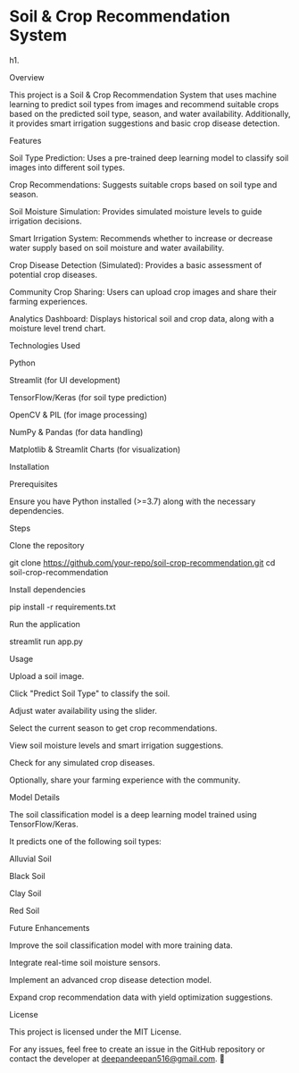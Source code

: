 <h1>Soil & Crop Recommendation System</h1>h1.

Overview

This project is a Soil & Crop Recommendation System that uses machine learning to predict soil types from images and recommend suitable crops based on the predicted soil type, season, and water availability. Additionally, it provides smart irrigation suggestions and basic crop disease detection.

Features

Soil Type Prediction: Uses a pre-trained deep learning model to classify soil images into different soil types.

Crop Recommendations: Suggests suitable crops based on soil type and season.

Soil Moisture Simulation: Provides simulated moisture levels to guide irrigation decisions.

Smart Irrigation System: Recommends whether to increase or decrease water supply based on soil moisture and water availability.

Crop Disease Detection (Simulated): Provides a basic assessment of potential crop diseases.

Community Crop Sharing: Users can upload crop images and share their farming experiences.

Analytics Dashboard: Displays historical soil and crop data, along with a moisture level trend chart.

Technologies Used

Python

Streamlit (for UI development)

TensorFlow/Keras (for soil type prediction)

OpenCV & PIL (for image processing)

NumPy & Pandas (for data handling)

Matplotlib & Streamlit Charts (for visualization)

Installation

Prerequisites

Ensure you have Python installed (>=3.7) along with the necessary dependencies.

Steps

Clone the repository

git clone https://github.com/your-repo/soil-crop-recommendation.git
cd soil-crop-recommendation

Install dependencies

pip install -r requirements.txt

Run the application

streamlit run app.py

Usage

Upload a soil image.

Click "Predict Soil Type" to classify the soil.

Adjust water availability using the slider.

Select the current season to get crop recommendations.

View soil moisture levels and smart irrigation suggestions.

Check for any simulated crop diseases.

Optionally, share your farming experience with the community.

Model Details

The soil classification model is a deep learning model trained using TensorFlow/Keras.

It predicts one of the following soil types:

Alluvial Soil

Black Soil

Clay Soil

Red Soil

Future Enhancements

Improve the soil classification model with more training data.

Integrate real-time soil moisture sensors.

Implement an advanced crop disease detection model.

Expand crop recommendation data with yield optimization suggestions.

License

This project is licensed under the MIT License.

For any issues, feel free to create an issue in the GitHub repository or contact the developer at deepandeepan516@gmail.com. 🚀

